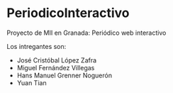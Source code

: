 # PeriodicoInteractivo
Proyecto de MII en Granada: Periódico web interactivo



Los intregantes son:

* José Cristóbal López Zafra
* Miguel Fernández Villegas
* Hans Manuel Grenner Noguerón
* Yuan Tian
